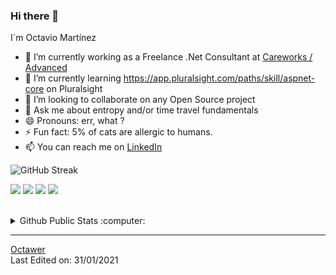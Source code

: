 ### Hi there 👋

I´m Octavio Martínez

- 🔭 I’m currently working as a Freelance .Net Consultant at <a href="https://www.careworks.co.uk/">Careworks / Advanced</a>
- 🌱 I’m currently learning https://app.pluralsight.com/paths/skill/aspnet-core on Pluralsight
- 👯 I’m looking to collaborate on any Open Source project
- 💬 Ask me about entropy and/or time travel fundamentals
- 😄 Pronouns: err, what ?
- ⚡ Fun fact: 5% of cats are allergic to humans.
- 📫 You can reach me on <a href="https://www.linkedin.com/in/octavio-mart%C3%ADnez-garc%C3%ADa-8134b5a7/">LinkedIn</a> 


![GitHub Streak](https://github-readme-streak-stats.herokuapp.com/?user=Octawer)

![](https://img.shields.io/badge/C_Sharp-informational?style=flat&logo=c&logoColor=white&color=green)
![](https://img.shields.io/badge/Xamarin-informational?style=flat&logo=xamarin&logoColor=white&color=blue)
![](https://img.shields.io/badge/Java-informational?style=flat&logo=java&logoColor=white&color=red)
![](https://img.shields.io/badge/JavaScript-informational?style=flat&logo=javascript&logoColor=white&color=yellow)


<br>
<details>
  <summary>Github Public Stats :computer:</summary>
<a href="https://github.com/Octawer?tab=repositories">
  <img align="center" src="https://github-readme-stats.vercel.app/api/top-langs/?username=Octawer&hide=scheme&count_private=true&title_color=EC5061&text_color=FBDCDF&icon_color=E89F9A&bg_color=0D1117" />
</a>
<a href="https://github.com/Octawer?tab=repositories">
  <img align="center" src="https://github-readme-stats.vercel.app/api?username=Octawer&show_icons=true&line_height=33&count_private=true&title_color=EC5061&text_color=FBDCDF&icon_color=E89F9A&bg_color=0D1117" alt="Octawer's GitHub Stats" />
</a>

![Profile Views](https://komarev.com/ghpvc/?username=Octawer)
  ----
</details>

------
[Octawer](https://github.com/Octawer) <br>
Last Edited on: 31/01/2021

<!--
**Octawer/Octawer** is a ✨ _special_ ✨ repository because its `README.md` (this file) appears on your GitHub profile.

Here are some ideas to get you started:

- 🔭 I’m currently working on ...
- 🌱 I’m currently learning ...
- 👯 I’m looking to collaborate on ...
- 🤔 I’m looking for help with ...
- 💬 Ask me about ...
- 📫 How to reach me: ...
- 😄 Pronouns: ...
- ⚡ Fun fact: ...
-->
